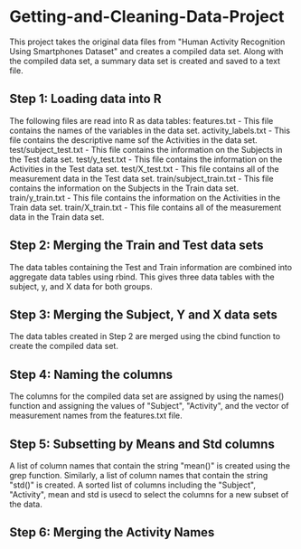# Getting-and-Cleaning-Data-Project
This project takes the original data files from "Human Activity Recognition Using Smartphones Dataset" and creates a compiled data set.  Along with the compiled data set, a summary data set is created and saved to a text file.
## Step 1:  Loading data into R
The following files are read into R as data tables:
  features.txt - This file contains the names of the variables in the data set.
  activity_labels.txt - This file contains the descriptive name sof the Activities in the data set.
  test/subject_test.txt - This file contains the information on the Subjects in the Test data set.
  test/y_test.txt - This file contains the information on the Activities in the Test data set.
  test/X_test.txt - This file contains all of the measurement data in the Test data set.
  train/subject_train.txt - This file contains the information on the Subjects in the Train data set.
  train/y_train.txt - This file contains the information on the Activities in the Train data set.
  train/X_train.txt - This file contains all of the measurement data in the Train data set.
## Step 2:  Merging the Train and Test data sets
The data tables containing the Test and Train information are combined into aggregate data tables using rbind.  This gives three data tables with the subject, y, and X data for both groups.
## Step 3:  Merging the Subject, Y and X data sets
The data tables created in Step 2 are merged using the cbind function to create the compiled data set.
## Step 4:  Naming the columns
The columns for the compiled data set are assigned by using the names() function and assigning the values of "Subject", "Activity", and the vector of measurement names from the features.txt file.
## Step 5:  Subsetting by Means and Std columns
A list of column names that contain the string "mean()" is created using the grep function.  Similarly, a list of column names that contain the string "std()" is created.  A sorted list of columns including the "Subject", "Activity", mean and std is usecd to select the columns for a new subset of the data.
## Step 6:  Merging the Activity Names


